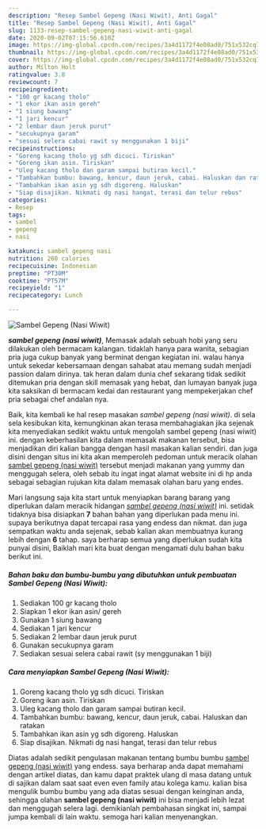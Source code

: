 ```yaml
---
description: "Resep Sambel Gepeng (Nasi Wiwit), Anti Gagal"
title: "Resep Sambel Gepeng (Nasi Wiwit), Anti Gagal"
slug: 1133-resep-sambel-gepeng-nasi-wiwit-anti-gagal
date: 2020-09-02T07:15:56.610Z
image: https://img-global.cpcdn.com/recipes/3a4d1172f4e08ad0/751x532cq70/sambel-gepeng-nasi-wiwit-foto-resep-utama.jpg
thumbnail: https://img-global.cpcdn.com/recipes/3a4d1172f4e08ad0/751x532cq70/sambel-gepeng-nasi-wiwit-foto-resep-utama.jpg
cover: https://img-global.cpcdn.com/recipes/3a4d1172f4e08ad0/751x532cq70/sambel-gepeng-nasi-wiwit-foto-resep-utama.jpg
author: Milton Holt
ratingvalue: 3.8
reviewcount: 7
recipeingredient:
- "100 gr kacang tholo"
- "1 ekor ikan asin gereh"
- "1 siung bawang"
- "1 jari kencur"
- "2 lembar daun jeruk purut"
- "secukupnya garam"
- "sesuai selera cabai rawit sy menggunakan 1 biji"
recipeinstructions:
- "Goreng kacang tholo yg sdh dicuci. Tiriskan"
- "Goreng ikan asin. Tiriskan"
- "Uleg kacang tholo dan garam sampai butiran kecil."
- "Tambahkan bumbu: bawang, kencur, daun jeruk, cabai. Haluskan dan ratakan"
- "Tambahkan ikan asin yg sdh digoreng. Haluskan"
- "Siap disajikan. Nikmati dg nasi hangat, terasi dan telur rebus"
categories:
- Resep
tags:
- sambel
- gepeng
- nasi

katakunci: sambel gepeng nasi 
nutrition: 260 calories
recipecuisine: Indonesian
preptime: "PT30M"
cooktime: "PT57M"
recipeyield: "1"
recipecategory: Lunch

---
```



![Sambel Gepeng (Nasi Wiwit)](https://img-global.cpcdn.com/recipes/3a4d1172f4e08ad0/751x532cq70/sambel-gepeng-nasi-wiwit-foto-resep-utama.jpg)

<b><i>sambel gepeng (nasi wiwit)</i></b>, Memasak adalah sebuah hobi yang seru dilakukan oleh bermacam kalangan. tidaklah hanya para wanita, sebagian pria juga cukup banyak yang berminat dengan kegiatan ini. walau hanya untuk sekedar kebersamaan dengan sahabat atau memang sudah menjadi passion dalam dirinya. tak heran dalam dunia chef sekarang tidak sedikit ditemukan pria dengan skill memasak yang hebat, dan lumayan banyak juga kita saksikan di bermacam kedai dan restaurant yang mempekerjakan chef pria sebagai chef andalan nya.



Baik, kita kembali ke hal resep masakan <i>sambel gepeng (nasi wiwit)</i>. di sela sela kesibukan kita, kemungkinan akan terasa membahagiakan jika sejenak kita menyediakan sedikit waktu untuk mengolah sambel gepeng (nasi wiwit) ini. dengan keberhasilan kita dalam memasak makanan tersebut, bisa menjadikan diri kalian bangga dengan hasil masakan kalian sendiri. dan juga disini dengan situs ini kita akan memperoleh pedoman untuk meracik olahan <u>sambel gepeng (nasi wiwit)</u> tersebut menjadi makanan yang yummy dan menggugah selera, oleh sebab itu ingat ingat alamat website ini di hp anda sebagai sebagian rujukan kita dalam memasak olahan baru yang endes.


Mari langsung saja kita start untuk menyiapkan barang barang yang diperlukan dalam meracik hidangan <u><i>sambel gepeng (nasi wiwit)</i></u> ini. setidak tidaknya bisa disiapkan <b>7</b> bahan bahan yang diperlukan pada menu ini. supaya berikutnya dapat tercapai rasa yang endess dan nikmat. dan juga sempatkan waktu anda sejenak, sebab kalian akan membuatnya kurang lebih dengan <b>6</b> tahap. saya berharap semua yang diperlukan sudah kita punyai disini, Baiklah mari kita buat dengan mengamati dulu bahan baku berikut ini.

<!--inarticleads1-->

##### Bahan baku dan bumbu-bumbu yang dibutuhkan untuk pembuatan Sambel Gepeng (Nasi Wiwit):

1. Sediakan 100 gr kacang tholo
1. Siapkan 1 ekor ikan asin/ gereh
1. Gunakan 1 siung bawang
1. Sediakan 1 jari kencur
1. Sediakan 2 lembar daun jeruk purut
1. Gunakan secukupnya garam
1. Sediakan sesuai selera cabai rawit (sy menggunakan 1 biji)




<!--inarticleads2-->

##### Cara menyiapkan Sambel Gepeng (Nasi Wiwit):

1. Goreng kacang tholo yg sdh dicuci. Tiriskan
1. Goreng ikan asin. Tiriskan
1. Uleg kacang tholo dan garam sampai butiran kecil.
1. Tambahkan bumbu: bawang, kencur, daun jeruk, cabai. Haluskan dan ratakan
1. Tambahkan ikan asin yg sdh digoreng. Haluskan
1. Siap disajikan. Nikmati dg nasi hangat, terasi dan telur rebus




Diatas adalah sedikit pengulasan makanan tentang bumbu bumbu <u>sambel gepeng (nasi wiwit)</u> yang endess. saya berharap anda dapat memahami dengan artikel diatas, dan kamu dapat praktek ulang di masa datang untuk di sajikan dalam saat saat even even family atau kolega kamu. kalian bisa mengulik bumbu bumbu yang ada diatas sesuai dengan keinginan anda, sehingga olahan <b>sambel gepeng (nasi wiwit)</b> ini bisa menjadi lebih lezat dan menggugah selera lagi. demikianlah pembahasan singkat ini, sampai jumpa kembali di lain waktu. semoga hari kalian menyenangkan.
